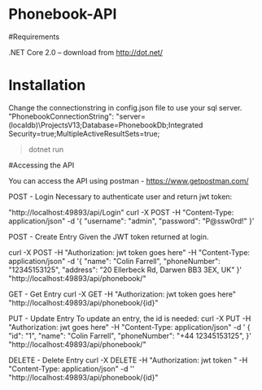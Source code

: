 # Phonebook-API

#Requirements

.NET Core 2.0 – download from http://dot.net/

# Installation

Change the connectionstring in config.json file to use your sql server. 
"PhonebookConnectionString": "server=(localdb)\\ProjectsV13;Database=PhonebookDb;Integrated Security=true;MultipleActiveResultSets=true;

>dotnet run

#Accessing the API

You can access the API using postman - https://www.getpostman.com/

POST - Login
Necessary to authenticate user and return jwt token:

"http://localhost:49893/api/Login"
curl -X POST -H "Content-Type: application/json" -d '{ "username": "admin", "password": "P@ssw0rd!" }' 

POST - Create Entry
Given the JWT token returned at login.


curl -X POST -H "Authorization: jwt token goes here" -H "Content-Type: application/json" -d 
'{
    "name": "Colin Farrell",
    "phoneNumber": "12345153125",
    "address": "20 Ellerbeck Rd, Darwen BB3 3EX, UK"
}' "http://localhost:49893/api/phonebook/"

GET - Get Entry
curl -X GET -H "Authorization: jwt token goes here" "http://localhost:49893/api/phonebook/{id}"

PUT - Update Entry
To update an entry, the id is needed:
curl -X PUT -H "Authorization: jwt goes here" -H "Content-Type: application/json" -d '
{
    "id": "1",
    "name": "Colin Farrell",
    "phoneNumber": "+44 12345153125",
}' "http://localhost:49893/api/phonebook/"

DELETE - Delete Entry
curl -X DELETE -H "Authorization: jwt token " -H "Content-Type: application/json" -d '' "http://localhost:49893/api/phonebook/{id}"


